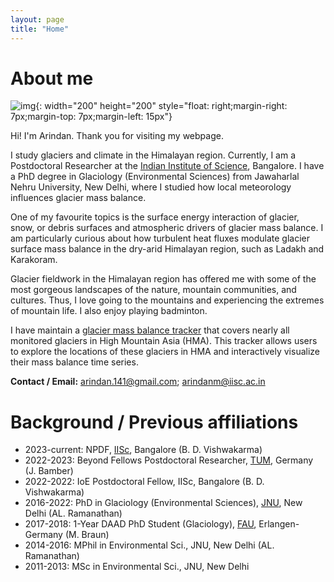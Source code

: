 ```yaml
---
layout: page
title: "Home"
---
```


# About me 

![img](/images/Mandal-removebg-preview.jpg){: width="200" height="200" style="float: right;margin-right: 7px;margin-top: 7px;margin-left: 15px"}

Hi! I'm Arindan. Thank you for visiting my webpage. 

I study glaciers and climate in the Himalayan region. Currently, I am a Postdoctoral Researcher at the [Indian Institute of Science](http://www.icwar.iisc.ac.in/), Bangalore. I have a PhD degree in Glaciology (Environmental Sciences) from Jawaharlal Nehru University, New Delhi, where I studied how local meteorology influences glacier mass balance.

One of my favourite topics is the surface energy interaction of glacier, snow, or debris surfaces and atmospheric drivers of glacier mass balance. I am particularly curious about how turbulent heat fluxes modulate glacier surface mass balance in the dry-arid Himalayan region, such as Ladakh and Karakoram.

Glacier fieldwork in the Himalayan region has offered me with some of the most gorgeous landscapes of the nature, mountain communities, and cultures. Thus, I love going to the mountains and experiencing the extremes of mountain life. I also enjoy playing badminton. 

I have maintain a [glacier mass balance tracker](https://arindan.github.io/HMA_MB_Tracker/) that covers nearly all monitored glaciers in High Mountain Asia (HMA). This tracker allows users to explore the locations of these glaciers in HMA and interactively visualize their mass balance time series.

**Contact / Email:** arindan.141@gmail.com; arindanm@iisc.ac.in 

# Background / Previous affiliations

* 2023-current: NPDF, [IISc](http://www.icwar.iisc.ac.in/), Bangalore (B. D. Vishwakarma)<br />
* 2022-2023: Beyond Fellows Postdoctoral Researcher, [TUM](https://ai4eo.de/our-team), Germany (J. Bamber)<br />
* 2022-2022: IoE Postdoctoral Fellow, IISc, Bangalore (B. D. Vishwakarma)<br />
* 2016-2022: PhD in Glaciology (Environmental Sciences), [JNU](https://www.jnu.ac.in/ses), New Delhi (AL. Ramanathan)<br />
* 2017-2018: 1-Year DAAD PhD Student (Glaciology), [FAU](https://www.geography.nat.fau.eu/), Erlangen-Germany (M. Braun)<br />
* 2014-2016: MPhil in Environmental Sci., JNU, New Delhi (AL. Ramanathan)<br />
* 2011-2013: MSc in Environmental Sci., JNU, New Delhi
